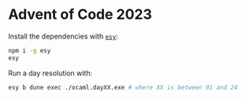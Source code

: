 # Advent of Code 2023

Install the dependencies with [`esy`](https://esy.sh/):

```sh
npm i -g esy
esy
```

Run a day resolution with:

```sh
esy b dune exec ./ocaml.dayXX.exe # where XX is between 01 and 24
```